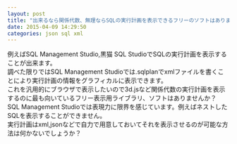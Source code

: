 ```yaml
---
layout: post
title: "出来るなら関係代数、無理ならSQLの実行計画を表示できるフリーのソフトはありますか"
date: 2015-04-09 14:29:50
categories: json sql xml
---
```

<p>例えばSQL Management Studio,黒猫 SQL StudioでSQLの実行計画を表示することが出来ます。<br>
調べた限りではSQL Management Studioでは.sqlplanでxmlファイルを書くことにより実行計画の情報をグラフィカルに表示できます。<br>
これを汎用的にブラウザで表示したいので3d.jsなど関係代数の実行計画を表示するのに最も向いているフリー表示用ライブラリ、ソフトはありませんか？<br>
SQL Management Studioでは表現力に限界を感じています。例えばネストしたSQLを表示することができません。<br>
実行計画はxml,jsonなどで自力で用意しておいてそれを表示させるのが可能な方法は何かないでしょうか？</p>
